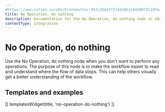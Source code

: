 ```yaml
---
#https://www.notion.so/n8n/Frontmatter-432c2b8dff1f43d4b1c8d20075510fe4
title: No Operation, do nothing
description: Documentation for the No Operation, do nothing node in n8n, a workflow automation platform. Includes guidance on usage, and links to examples.
contentType: integration
---
```


# No Operation, do nothing

Use the No Operation, do nothing node when you don't want to perform any operations. The purpose of this node is to make the workflow easier to read and understand where the flow of data stops. This can help others visually get a better understanding of the workflow.

## Templates and examples

<!-- see https://www.notion.so/n8n/Pull-in-templates-for-the-integrations-pages-37c716837b804d30a33b47475f6e3780 -->
[[ templatesWidget(title, 'no-operation-do-nothing') ]]
